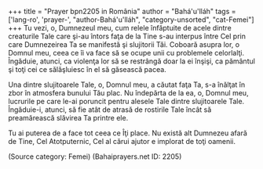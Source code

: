 +++
title = "Prayer bpn2205 in România"
author = "Bahá'u'lláh"
tags = ['lang-ro', 'prayer-', "author-Bahá'u'lláh", "category-unsorted", "cat-Femei"]
+++
Tu vezi, o, Dumnezeul meu, cum relele înfăptuite de acele dintre creaturile Tale care şi-au întors faţa de la Tine s-au interpus între Cel prin care Dumnezeirea Ta se manifestă şi slujitorii Tăi. Coboară asupra lor, o Domnul meu, ceea ce îi va face să se ocupe unii cu problemele celorlalţi. Îngăduie, atunci, ca violenţa lor să se restrângă doar la ei înşişi, ca pământul şi toţi cei ce sălăşluiesc în el să găsească pacea.

Una dintre slujitoarele Tale, o, Domnul meu, a căutat faţa Ta, s-a înălţat în zbor în atmosfera bunului Tău plac. Nu îndepărta de la ea, o, Domnul meu, lucrurile pe care le-ai poruncit pentru alesele Tale dintre slujitoarele Tale. Îngăduie-i, atunci, să fie atât de atrasă de rostirile Tale încât să preamărească slăvirea Ta printre ele.

Tu ai puterea de a face tot ceea ce Îţi place. Nu există alt Dumnezeu afară de Tine, Cel Atotputernic, Cel al cărui ajutor e implorat de toţi oamenii.

(Source category: Femei)
(Bahaiprayers.net ID: 2205)
